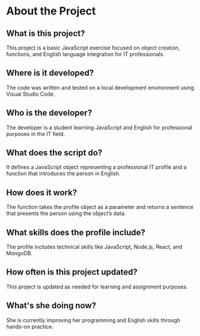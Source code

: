 # About the Project

## What is this project?
This project is a basic JavaScript exercise focused on object creation, functions, and English language integration for IT professionals.

## Where is it developed?
The code was written and tested on a local development environment using Visual Studio Code.

## Who is the developer?
The developer is a student learning JavaScript and English for professional purposes in the IT field.

## What does the script do?
It defines a JavaScript object representing a professional IT profile and a function that introduces the person in English.

## How does it work?
The function takes the profile object as a parameter and returns a sentence that presents the person using the object’s data.

## What skills does the profile include?
The profile includes technical skills like JavaScript, Node.js, React, and MongoDB.

## How often is this project updated?
This project is updated as needed for learning and assignment purposes.

## What's she doing now?
She is currently improving her programming and English skills through hands-on practice.
